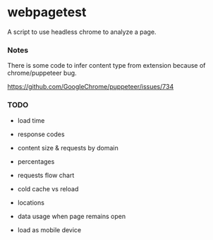 # webpagetest

A script to use headless chrome to analyze a page.

### Notes

There is some code to infer content type from extension 
because of chrome/puppeteer bug. 

https://github.com/GoogleChrome/puppeteer/issues/734

### TODO

- load time
- response codes
- content size & requests by domain
- percentages
- requests flow chart

- cold cache vs reload
- locations
- data usage when page remains open
- load as mobile device